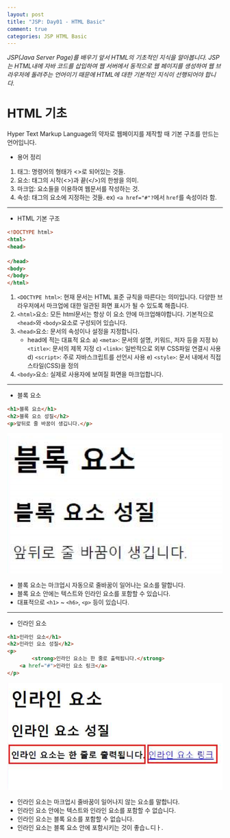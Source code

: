 ```yaml
---
layout: post
title: "JSP: Day01 - HTML Basic"
comment: true
categories: JSP HTML Basic
---
```


*JSP(Java Server Page)를 배우기 앞서 HTML의 기초적인 지식을 알아봅니다. JSP는 HTML내에 자바 코드를 삽입하여 웹 서버에서 동적으로 웹 페이지를 생성하여 웹 브라우저에 돌려주는 언어이기 때문에 HTML에 대한 기본적인 지식이 선행되어야 합니다.*

# HTML 기초

Hyper Text Markup Language의 약자로 웹페이지를 제작할 때 기본 구조를 만드는 언어입니다.

* 용어 정리
1. 태그: 명령어의 형태가 <>로 되어있는 것들.
2. 요소: 태그의 시작(<>)과 끝(</>)의 한쌍을 의미.
3. 마크업: 요소들을 이용하여 웹문서를 작성하는 것.
4. 속성: 태그의 요소에 지정하는 것들.
ex) `<a href="#"?`에서 `href`를 속성이라 함.
___

* HTML 기본 구조

```html
<!DOCTYPE html>
<html>
<head>

</head>
<body>
</body>
</html>
```

1. `<DOCTYPE html>`: 현재 문서는 HTML 표준 규칙을 따른다는 의미입니다. 다양한 브라우저에서 마크업에 대한 일관된 화면 표시가 될 수 있도록 해줍니다.
2. `<html>`요소: 모든 html문서는 항상 이 요소 안에 마크업해야합니다. 기본적으로 `<head>`와 `<body>`요소로 구성되어 있습니다.
3. `<head>`요소: 문서의 속성이나 설정을 지정합니다.
	- head에 적는 대표적 요소
		a) `<meta>`: 문서의 설명, 키워드, 저자 등을 지정
		b) `<title>`: 문서의 제목 지정
		c) `<link>`: 일반적으로 외부 CSS파일 연결시 사용
		d) `<script>`: 주로 자바스크립트를 선언시 사용
		e) `<style>`: 문서 내에서 직접 스타일(CSS)을 정의
4. `<body>`요소: 실제로 사용자에 보여질 화면을 마크업합니다.
___

* 블록 요소

```html
<h1>블록 요소</h1>
<h2>블록 요소 성질</h2>
<p>앞뒤로 줄 바꿈이 생깁니다.</p>
```

![block-elements](/assets/images/block-elements.png "블록 요소")

  - 블록 요소는 마크업시 자동으로 줄바꿈이 일어나는 요소를 말합니다.
  - 블록 요소 안에는 텍스트와 인라인 요소를 포함할 수 있습니다.
  - 대표적으로 `<h1>` ~ `<h6>`, `<p>` 등이 있습니다.
___

* 인라인 요소

```html
<h1>인라인 요소</h1>
<h2>인라인 요소 성질</h2>
<p>
		<strong>인라인 요소는 한 줄로 출력됩니다.</strong>
	<a href="#">인라인 요소 링크</a>
</p>
```

![inline-elements](/assets/images/inline-elements.png "인라인 요소")

  - 인라인 요소는 마크업시 줄바꿈이 일어나지 않는 요소를 말합니다.
  - 인라인 요소 안에는 텍스트와 인라인 요소를 포함할 수 없습니다.
  - 인라인 요소는 블록 요소를 포함할 수 없습니다.
  - 인라인 요소는 블록 요소 안에 포함시키는 것이 좋습ㄴ디ㅏ.
